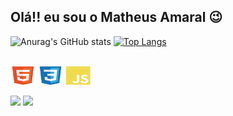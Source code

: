 ## Olá!! eu sou o Matheus Amaral 😉

![Anurag's GitHub stats](https://github-readme-stats.vercel.app/api?username=matheuscesaramaral&theme=dark&show_icons=true)
[![Top Langs](https://github-readme-stats.vercel.app/api/top-langs/?username=matheuscesaramaral)](https://github.com/anuraghazra/github-readme-stats)

<div style="display: inline_block"><br>
  <img align="center" alt="Math-HTML" height="30" width="40" src="https://raw.githubusercontent.com/devicons/devicon/master/icons/html5/html5-original.svg">
  <img align="center" alt="Math-CSS" height="30" width="40" src="https://raw.githubusercontent.com/devicons/devicon/master/icons/css3/css3-original.svg">
   <img align="center" alt="Math-Js" height="30" width="40" src="https://raw.githubusercontent.com/devicons/devicon/master/icons/javascript/javascript-plain.svg">
</div>

<br>

<div> 
  <a href="https://www.instagram.com/mat.amaral_/" target="_blank"><img src="https://img.shields.io/badge/-Instagram-%23E4405F?style=for-the-badge&logo=instagram&logoColor=white" target="_blank"></a> 
  <a href="https://www.linkedin.com/in/matheus-amaral-31295b265/" target="_blank"><img src="https://img.shields.io/badge/-LinkedIn-%230077B5?style=for-the-badge&logo=linkedin&logoColor=white" target="_blank"></a> 
</div>
